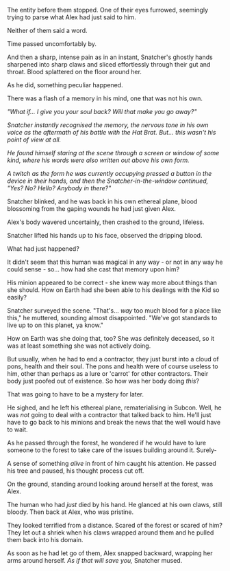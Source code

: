 The entity before them stopped. One of their eyes furrowed, seemingly trying to parse what Alex had just said to him.

Neither of them said a word.

Time passed uncomfortably by.

And then a sharp, intense pain as in an instant, Snatcher's ghostly hands sharpened into sharp claws and sliced effortlessly through their gut and throat. Blood splattered on the floor around her.

As he did, something peculiar happened.

There was a flash of a memory in his mind, one that was not his own.

*"What if... I give you your soul back? Will that make you go away?"*

*Snatcher instantly recognised the memory, the nervous tone in his own voice as the aftermath of his battle with the Hat Brat. But... this wasn't his point of view at all.*

*He found himself staring at the scene through a screen or window of some kind, where his words were also written out above his own form.*

*A twitch as the form he was currently occupying pressed a button in the device in their hands, and then the Snatcher-in-the-window continued, "Yes? No? Hello? Anybody in there?"*

Snatcher blinked, and he was back in his own ethereal plane, blood blossoming from the gaping wounds he had just given Alex.

Alex's body wavered uncertainly, then crashed to the ground, lifeless.

Snatcher lifted his hands up to his face, observed the dripping blood.

What had just happened?

It didn't seem that this human was magical in any way - or not in any way he could sense - so... how had she cast that memory upon him?

His minion appeared to be correct - she knew way more about things than she should. How on Earth had she been able to his dealings with the Kid so easily?

Snatcher surveyed the scene. "That's... *way* too much blood for a place like this," he muttered, sounding almost disappointed. "We've got standards to live up to on this planet, ya know."

How on Earth was she doing that, too? She was definitely deceased, so it was at least something she was not actively doing.

But usually, when he had to end a contractor, they just burst into a cloud of pons, health and their soul. The pons and health were of course useless to him, other than perhaps as a lure or 'carrot' for other contractors. Their body just poofed out of existence. So how was her body doing *this*?

That was going to have to be a mystery for later.

He sighed, and he left his ethereal plane, rematerialising in Subcon. Well, he was *not* going to deal with a contractor that talked back to him. He'll just have to go back to his minions and break the news that the well would have to wait.

As he passed through the forest, he wondered if he would have to lure someone to the forest to take care of the issues building around it. Surely-

A sense of something *alive* in front of him caught his attention. He passed his tree and paused, his thought process cut off.

On the ground, standing around looking around herself at the forest, was Alex.

The human who had *just* died by his hand. He glanced at his own claws, still bloody. Then back at Alex, who was pristine.

They looked terrified from a distance. Scared of the forest or scared of him? They let out a shriek when his claws wrapped around them and he pulled them back into his domain. 

As soon as he had let go of them, Alex snapped backward, wrapping her arms around herself. *As if that will save you,* Snatcher mused. 